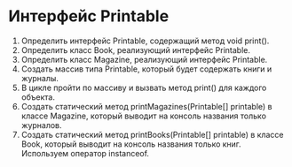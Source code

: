 # Интерфейс Printable
1.	Определить интерфейс Printable, содержащий метод void print().
2.	Определить класс Book, реализующий интерфейс Printable.
3.	Определить класс Magazine, реализующий интерфейс Printable.
4.	Создать массив типа Printable, который будет содержать книги и журналы.
5.	В цикле пройти по массиву и вызвать метод print() для каждого объекта. 
6.	Создать статический метод printMagazines(Printable[] printable) в классе Magazine, который выводит на консоль названия только журналов. 
7.	Создать статический метод printBooks(Printable[] printable) в классе Book, который выводит на консоль названия только книг. Используем оператор instanceof. 
